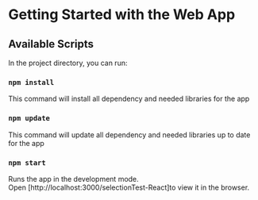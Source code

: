 # Getting Started with the Web App

## Available Scripts

In the project directory, you can run:
### `npm install`
This command will install all dependency and needed libraries for the app

### `npm update`
This command will update all dependency and needed libraries up to date for the app

### `npm start`

Runs the app in the development mode.\
Open [http://localhost:3000/selectionTest-React]to view it in the browser.


